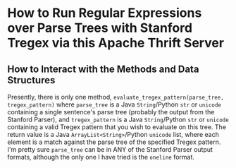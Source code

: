 How to Run Regular Expressions over Parse Trees with Stanford Tregex via this Apache Thrift Server
==================================================================================================

## How to Interact with the Methods and Data Structures

Presently, there is only one method, `evaluate_tregex_pattern(parse_tree, tregex_pattern)` where `parse_tree` is a Java `String`/Python `str` or `unicode` containing a single sentence's parse tree (probably the output from the Stanford Parser), and `tregex_pattern` is a Java `String`/Python `str` or `unicode` containing a valid Tregex pattern that you wish to evaluate on this tree.
The return value is a Java `ArrayList<String>`/Python `unicode` list, where each element is a match against the parse tree of the specified Tregex pattern.
I'm pretty sure `parse_tree` can be in ANY of the Stanford Parser output formats, although the only one I have tried is the `oneline` format.